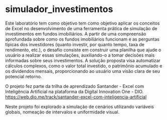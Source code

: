 # simulador_investimentos
Este laboratório tem como objetivo tem como objetivo aplicar os conceitos de Excel no desenvolvimento de uma ferramenta prática de simulação de investimentos em fundos imobiliários. A partir de uma compreensão aprofundada sobre como os fundos imobiliários funcionam e as perguntas típicas dos investidores (quanto investir, por quanto tempo, taxa de rendimento, etc.), o desafio consiste em construir uma planilha que ajude o usuário a realizar essas simulações, auxiliando-o a tomar decisões mais informadas sobre seus investimentos. A solução proposta visa automatizar cálculos complexos, como o valor total investido, o patrimônio acumulado e os dividendos mensais, proporcionando ao usuário uma visão clara de seu potencial retorno.

O projeto fez parte da trilha de aprendizado Santander - Excel com Inteligência Artificial na plataforma da Digital Innovation One - DIO. https://web.dio.me/track/santander-excel-com-inteligencia-artificial

Neste projeto foi explorado a simulação de cenários utilizando variáveis globais, nomeação de intervalos e uniformidade visual.
